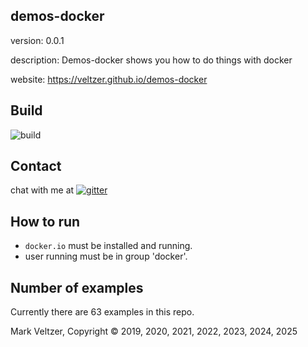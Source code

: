 ## demos-docker

version: 0.0.1

description: Demos-docker shows you how to do things with docker

website: https://veltzer.github.io/demos-docker

## Build

![build](https://github.com/veltzer/demos-docker/workflows/build/badge.svg)


## Contact

chat with me at [![gitter](https://badges.gitter.im/Join%20Chat.svg)](https://gitter.im/veltzer/mark.veltzer)

## How to run

* `docker.io` must be installed and running.
* user running must be in group 'docker'.

## Number of examples

Currently there are 63 examples in this repo.

Mark Veltzer, Copyright © 2019, 2020, 2021, 2022, 2023, 2024, 2025
